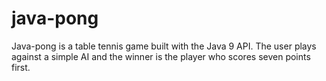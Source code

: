 java-pong 
======
Java-pong is a table tennis game built with the Java 9 API. The user plays against a simple AI and the winner is the player who scores seven points first. 
